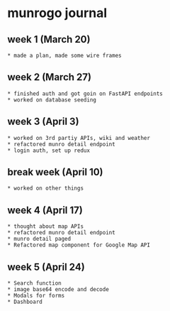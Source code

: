 # munrogo journal

## week 1 (March 20)

    * made a plan, made some wire frames

## week 2 (March 27)

    * finished auth and got goin on FastAPI endpoints
    * worked on database seeding

## week 3 (April 3)

    * worked on 3rd partiy APIs, wiki and weather
    * refactored munro detail endpoint
    * login auth, set up redux

## break week (April 10)

    * worked on other things

## week 4 (April 17)

    * thought about map APIs
    * refactored munro detail endpoint
    * munro detail paged
    * Refactored map component for Google Map API

## week 5 (April 24)

    * Search function
    * image base64 encode and decode
    * Modals for forms
    * Dashboard
